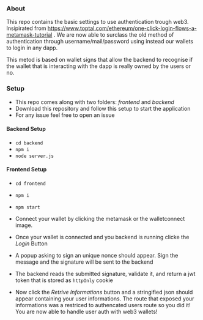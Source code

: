 ### About

This repo contains the basic settings to use authentication trough web3.
Insipirated from https://www.toptal.com/ethereum/one-click-login-flows-a-metamask-tutorial .
We are now able to surclass the old method of authentication through username/mail/password using instead
our wallets to login in any dapp.

This metod is based on wallet signs that allow the backend to recognise if the wallet that is interacting with the dapp
is really owned by the users or no.


### Setup

- This repo comes along with two folders: *frontend* and *backend*
- Download this repository and follow this setup to start the application
- For any issue feel free to open an issue

#### Backend Setup

- `cd backend`
- `npm i`
- `node server.js`

#### Frontend Setup

- `cd frontend`
- `npm i`
- `npm start`

- Connect your wallet by clicking the metamask or the walletconnect image.
- Once your wallet is connected and you backend is running clicke the *Login* Button
- A popup asking to sign an unique nonce should appear. Sign the message and the signature will be sent to the backend
- The backend reads the submitted signature, validate it, and return a jwt token that is stored as `httpOnly` cookie
- Now click the *Retrive Informations* button and a stringified json should appear containing your user informations. The route that exposed your informations was a restriced to authencated users route so you did it! You are now able to handle user auth with web3 wallets!

